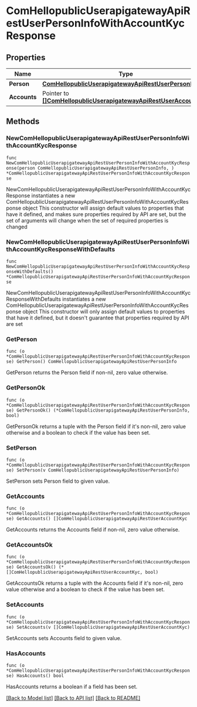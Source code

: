 # ComHellopublicUserapigatewayApiRestUserPersonInfoWithAccountKycResponse

## Properties

Name | Type | Description | Notes
------------ | ------------- | ------------- | -------------
**Person** | [**ComHellopublicUserapigatewayApiRestUserPersonInfo**](ComHellopublicUserapigatewayApiRestUserPersonInfo.md) |  | 
**Accounts** | Pointer to [**[]ComHellopublicUserapigatewayApiRestUserAccountKyc**](ComHellopublicUserapigatewayApiRestUserAccountKyc.md) |  | [optional] 

## Methods

### NewComHellopublicUserapigatewayApiRestUserPersonInfoWithAccountKycResponse

`func NewComHellopublicUserapigatewayApiRestUserPersonInfoWithAccountKycResponse(person ComHellopublicUserapigatewayApiRestUserPersonInfo, ) *ComHellopublicUserapigatewayApiRestUserPersonInfoWithAccountKycResponse`

NewComHellopublicUserapigatewayApiRestUserPersonInfoWithAccountKycResponse instantiates a new ComHellopublicUserapigatewayApiRestUserPersonInfoWithAccountKycResponse object
This constructor will assign default values to properties that have it defined,
and makes sure properties required by API are set, but the set of arguments
will change when the set of required properties is changed

### NewComHellopublicUserapigatewayApiRestUserPersonInfoWithAccountKycResponseWithDefaults

`func NewComHellopublicUserapigatewayApiRestUserPersonInfoWithAccountKycResponseWithDefaults() *ComHellopublicUserapigatewayApiRestUserPersonInfoWithAccountKycResponse`

NewComHellopublicUserapigatewayApiRestUserPersonInfoWithAccountKycResponseWithDefaults instantiates a new ComHellopublicUserapigatewayApiRestUserPersonInfoWithAccountKycResponse object
This constructor will only assign default values to properties that have it defined,
but it doesn't guarantee that properties required by API are set

### GetPerson

`func (o *ComHellopublicUserapigatewayApiRestUserPersonInfoWithAccountKycResponse) GetPerson() ComHellopublicUserapigatewayApiRestUserPersonInfo`

GetPerson returns the Person field if non-nil, zero value otherwise.

### GetPersonOk

`func (o *ComHellopublicUserapigatewayApiRestUserPersonInfoWithAccountKycResponse) GetPersonOk() (*ComHellopublicUserapigatewayApiRestUserPersonInfo, bool)`

GetPersonOk returns a tuple with the Person field if it's non-nil, zero value otherwise
and a boolean to check if the value has been set.

### SetPerson

`func (o *ComHellopublicUserapigatewayApiRestUserPersonInfoWithAccountKycResponse) SetPerson(v ComHellopublicUserapigatewayApiRestUserPersonInfo)`

SetPerson sets Person field to given value.


### GetAccounts

`func (o *ComHellopublicUserapigatewayApiRestUserPersonInfoWithAccountKycResponse) GetAccounts() []ComHellopublicUserapigatewayApiRestUserAccountKyc`

GetAccounts returns the Accounts field if non-nil, zero value otherwise.

### GetAccountsOk

`func (o *ComHellopublicUserapigatewayApiRestUserPersonInfoWithAccountKycResponse) GetAccountsOk() (*[]ComHellopublicUserapigatewayApiRestUserAccountKyc, bool)`

GetAccountsOk returns a tuple with the Accounts field if it's non-nil, zero value otherwise
and a boolean to check if the value has been set.

### SetAccounts

`func (o *ComHellopublicUserapigatewayApiRestUserPersonInfoWithAccountKycResponse) SetAccounts(v []ComHellopublicUserapigatewayApiRestUserAccountKyc)`

SetAccounts sets Accounts field to given value.

### HasAccounts

`func (o *ComHellopublicUserapigatewayApiRestUserPersonInfoWithAccountKycResponse) HasAccounts() bool`

HasAccounts returns a boolean if a field has been set.


[[Back to Model list]](../README.md#documentation-for-models) [[Back to API list]](../README.md#documentation-for-api-endpoints) [[Back to README]](../README.md)


